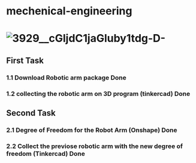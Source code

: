 # mechenical-engineering
# ![3929__cGljdC1jaGluby1tdg-D-](https://user-images.githubusercontent.com/74243095/129962782-4cae2f0d-59cf-4796-9931-9864574fe63d.jpg)


## First Task 
### 1.1  Download Robotic arm package Done 
### 1.2  collecting the robotic arm on 3D program (tinkercad) Done 


## Second Task 
### 2.1 Degree of Freedom for the Robot Arm (Onshape) Done 
### 2.2 Collect the previose robotic arm with the new degree of freedom (Tinkercad) Done 



